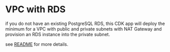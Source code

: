 # VPC with RDS

if you do not have an existing PostgreSQL RDS, this CDK app will deploy the minimum for a VPC with public and private subnets with NAT Gateway and provision an RDS  instance into the private subnet.

see [README](../README.md) for more details.
